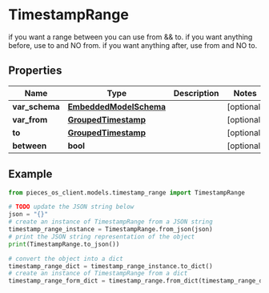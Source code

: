 # TimestampRange

if you want a range between you can use from && to.  if you want anything before, use to and NO from.  if you want anything after, use from and NO to.

## Properties

Name | Type | Description | Notes
------------ | ------------- | ------------- | -------------
**var_schema** | [**EmbeddedModelSchema**](EmbeddedModelSchema) |  | [optional] 
**var_from** | [**GroupedTimestamp**](GroupedTimestamp) |  | [optional] 
**to** | [**GroupedTimestamp**](GroupedTimestamp) |  | [optional] 
**between** | **bool** |  | [optional] 

## Example

```python
from pieces_os_client.models.timestamp_range import TimestampRange

# TODO update the JSON string below
json = "{}"
# create an instance of TimestampRange from a JSON string
timestamp_range_instance = TimestampRange.from_json(json)
# print the JSON string representation of the object
print(TimestampRange.to_json())

# convert the object into a dict
timestamp_range_dict = timestamp_range_instance.to_dict()
# create an instance of TimestampRange from a dict
timestamp_range_form_dict = timestamp_range.from_dict(timestamp_range_dict)
```


